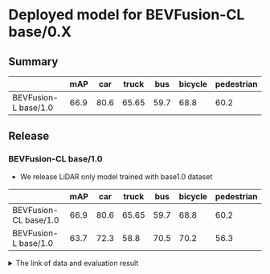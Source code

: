 # Deployed model for BEVFusion-CL base/0.X
## Summary

|                       | mAP  | car  | truck | bus  | bicycle | pedestrian |
| --------------------- | ---- | ---- | ----- | ---- | ------- | ---------- |
| BEVFusion-L base/1.0 | 66.9 |  80.6 | 65.65 | 59.7 | 68.8    | 60.2       |

## Release
### BEVFusion-CL base/1.0

- We release LiDAR only model trained with base1.0 dataset

|                       | mAP  | car  | truck | bus  | bicycle | pedestrian |
| --------------------- | ---- | ---- | ----- | ---- | ------- | ---------- |
| BEVFusion-CL base/1.0 | 66.9 |  80.6 | 65.65 | 59.7 | 68.8    | 60.2       |
| BEVFusion-L base/1.0  | 63.7 |  72.3 | 58.8  | 70.5 | 70.2    | 56.3       |

<details>
<summary> The link of data and evaluation result </summary>

- model
  - Training dataset: DB JPNTAXI v1.0 + DB JPNTAXI v2.0 + DB JPNTAXI v3.0 + DB GSM8 v1.0 + DB J6 v1.0 (total frames: 34,137)
  - [Config file path](https://github.com/tier4/AWML/blob/05302ecc9e832f3c988019f5d30fdfc105455027/projects/BEVFusion/configs/t4dataset/bevfusion_camera_lidar_voxel_second_secfpn_1xb1_t4xx1.py)
  - Training results [model-zoo]
    - [logs.zip](https://download.autoware-ml-model-zoo.tier4.jp/autoware-ml/models/bevfusion/bevfusion-cl/t4base/v1.0/logs.zip)
    - [checkpoint_best.pth](https://download.autoware-ml-model-zoo.tier4.jp/autoware-ml/models/bevfusion/bevfusion-cl/t4base/v1.0/best_NuScenes_metric_T4Metric_mAP_epoch_38.pth)
    - [checkpoint_latest.pth](https://download.autoware-ml-model-zoo.tier4.jp/autoware-ml/models/bevfusion/bevfusion-cl/t4base/v1.0/epoch_40.pth)
    - [config.py](https://download.autoware-ml-model-zoo.tier4.jp/autoware-ml/models/bevfusion/bevfusion-cl/t4base/v1.0/bevfusion_camera_lidar_voxel_second_secfpn_l4_2xb4_base_1.0.py)
  - train time: NVIDIA A100 80GB * 2 * 40 epochs = 4.5 days
  - Evaluation result with test-dataset: DB JPNTAXI v1.0 + DB JPNTAXI v2.0 + DB JPNTAXI v3.0 + DB GSM8 v1.0 + DB J6 v1.0 (total frames: 1,394):

| class_name | mAP  | AP@0.5m | AP@1.0m | AP@2.0m | AP@4.0m |
| ---- | ---- | ---- | ---- | ---- | ---- |
| car        | 80.6 | 69.4    | 80.9    | 85.0    | 87.1    |
| truck      | 65.5 | 42.6    | 64.6    | 74.8    | 79.8    |
| bus        | 59.7 | 30.8    | 58.1    | 72.3    | 77.4    |
| bicycle    | 68.8 | 65.8    | 69.5    | 69.8    | 70.2    |
| pedestrian | 60.2 | 51.2    | 58.3    | 63.6    | 67.8    |

</details>
